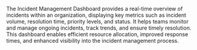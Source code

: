 The Incident Management Dashboard provides a real-time overview of incidents within an organization, displaying key metrics such as incident volume, resolution time, priority levels, and status. It helps teams monitor and manage ongoing incidents, track trends, and ensure timely resolution. This dashboard enables efficient resource allocation, improved response times, and enhanced visibility into the incident management process.
